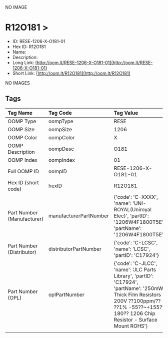 


  
NO IMAGE  
# R12O181 > 

- ID: RESE-1206-X-O181-01
- Hex ID: R12O181
- Name: 
- Description: 
- Long Link: [http://oom.lt/RESE-1206-X-O181-01](http://oom.lt/RESE-1206-X-O181-01)
- Short Link: [http://oom.lt/R12O181](http://oom.lt/R12O181)
  
NO IMAGES  
## Tags
  

|Tag Name|Tag Code|Tag Value|
| :--- | :--- | :--- |
|OOMP Type|oompType|RESE|
|OOMP Size|oompSize|1206|
|OOMP Color|oompColor|X|
|OOMP Description|oompDesc|O181|
|OOMP Index|oompIndex|01|
|Full OOMP ID|oompID|RESE-1206-X-O181-01|
|Hex ID (short code)|hexID|R12O181|
|Part Number (Manufacturer)|manufacturerPartNumber|{'code': 'C-XXXX', 'name': 'UNI-ROYAL(Uniroyal Elec)', 'partID': '1206W4F1800T5E', 'partName': '1206W4F1800T5E'}|
|Part Number (Distributor)|distributorPartNumber|{'code': 'C-LCSC', 'name': 'LCSC', 'partID': 'C17924'}|
|Part Number (OPL)|oplPartNumber|{'code': 'C-JLCC', 'name': 'JLC Parts Library', 'partID': 'C17924', 'partName': '250mW Thick Film Resistors 200V ??100ppm/?? ??1% -55??~+155?? 180?? 1206  Chip Resistor - Surface Mount ROHS'}|
||||
